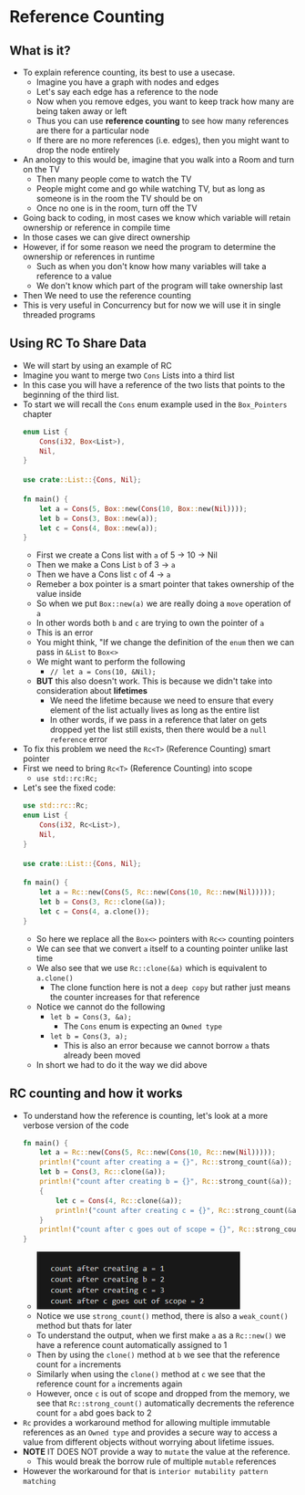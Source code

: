 # Reference Counting 

## What is it?

* To explain reference counting, its best to use a usecase. 
  * Imagine you have a graph with nodes and edges
  * Let's say each edge has a reference to the node 
  * Now when you remove edges, you want to keep track how many are being taken away or left
  * Thus you can use **reference counting** to see how many references are there for a particular node
  * If there are no more references (i.e. edges), then you might want to drop the node entirely
* An anology to this would be, imagine that you walk into a Room and turn on the TV
  * Then many people come to watch the TV
  * People might come and go while watching TV, but as long as someone is in the room the TV should be on
  * Once no one is in the room, turn off the TV
* Going back to coding, in most cases we know which variable will retain ownership or reference in compile time 
* In those cases we can give direct ownership
* However, if for some reason we need the program to determine the ownership or references in runtime 
  * Such as when you don't know how many variables will take a reference to a value 
  * We don't know which part of the program will take ownership last
* Then We need to use the reference counting 
* This is very useful in Concurrency but for now we will use it in single threaded programs


## Using RC To Share Data

* We will start by using an example of RC
* Imagine you want to merge two `Cons` Lists into a third list 
* In this case you will have a reference of the two lists that points to the beginning of the third list.
* To start we will recall the `Cons` enum example used in the `Box_Pointers` chapter 
    ```rust
    enum List {
        Cons(i32, Box<List>),
        Nil,
    }

    use crate::List::{Cons, Nil};

    fn main() {
        let a = Cons(5, Box::new(Cons(10, Box::new(Nil))));
        let b = Cons(3, Box::new(a));
        let c = Cons(4, Box::new(a));
    }
    ```
    * First we create a Cons list with `a` of 5 -> 10 -> Nil
    * Then we make a Cons List `b` of 3 -> `a`
    * Then we have a Cons list `c` of 4 -> `a`
    * Remeber a box pointer is a smart pointer that takes ownership of the value inside
    * So when we put `Box::new(a)` we are really doing a `move` operation of `a` 
    * In other words both `b` and `c` are trying to own the pointer of `a`
    *  This is an error
    *  You might think, "If we change the definition of the `enum` then we can pass in `&List` to `Box<>` 
    * We might want to perform the following
      * `// let a = Cons(10, &Nil);`
    *  **BUT** this also doesn't work. This is because we didn't take into consideration about **lifetimes**
       *  We need the lifetime because we need to ensure that every element of the list actually lives as long as the entire list 
       *  In other words, if we pass in a reference that later on gets dropped yet the list still exists, then there would be a `null reference` error
* To fix this problem we need the `Rc<T>` (Reference Counting) smart pointer 
* First we need to bring `Rc<T>` (Reference Counting) into scope
  * `use std::rc:Rc;`
* Let's see the fixed code:
    ```rust
    use std::rc::Rc;
    enum List {
        Cons(i32, Rc<List>),
        Nil,
    }

    use crate::List::{Cons, Nil};

    fn main() {
        let a = Rc::new(Cons(5, Rc::new(Cons(10, Rc::new(Nil)))));
        let b = Cons(3, Rc::clone(&a));
        let c = Cons(4, a.clone());
    }
    ```
    * So here we replace all the `Box<>` pointers with `Rc<>` counting pointers 
    * We can see that we convert `a` itself to a counting pointer unlike last time 
    * We also see that we use `Rc::clone(&a)` which is equivalent to `a.clone()`
      * The clone function here is not a `deep copy` but rather just means the counter increases for that reference  
    * Notice we cannot do the following 
      * `let b = Cons(3, &a);`
        * The `Cons` enum is expecting an `Owned type`
      * `let b = Cons(3, a);`
        * This is also an error because we cannot borrow `a` thats already been moved
    * In short we had to do it the way we did above 

## RC counting and how it works

* To understand how the reference is counting, let's look at a more verbose version of the code
    ```rust
    fn main() {
        let a = Rc::new(Cons(5, Rc::new(Cons(10, Rc::new(Nil)))));
        println!("count after creating a = {}", Rc::strong_count(&a));
        let b = Cons(3, Rc::clone(&a));
        println!("count after creating b = {}", Rc::strong_count(&a));
        {
            let c = Cons(4, Rc::clone(&a));
            println!("count after creating c = {}", Rc::strong_count(&a));
        }
        println!("count after c goes out of scope = {}", Rc::strong_count(&a));
    }
    ```
    * ![Alt text](image.png)    
    * Notice we use `strong_count()` method, there is also a `weak_count()` method but thats for later
    * To understand the output, when we first make `a` as a `Rc::new()` we have a reference count automatically assigned to 1
    * Then by using the `clone()` method at `b` we see that the reference count for `a` increments 
    * Similarly when using the `clone()` method at `c` we see that the reference count for `a` increments again
    * However, once `c` is out of scope and dropped from the memory, we see that `Rc::strong_count()` automatically decrements the reference count for `a` abd goes back to 2 
* `Rc` provides a workaround method for allowing multiple immutable references as an `Owned type` and provides a secure way to access a value from different objects without worrying about lifetime issues.
* **NOTE** IT DOES NOT provide a way to `mutate` the value at the reference.
  * This would break the borrow rule of multiple `mutable` references 
* However the workaround for that is `interior mutability pattern matching` 
       


